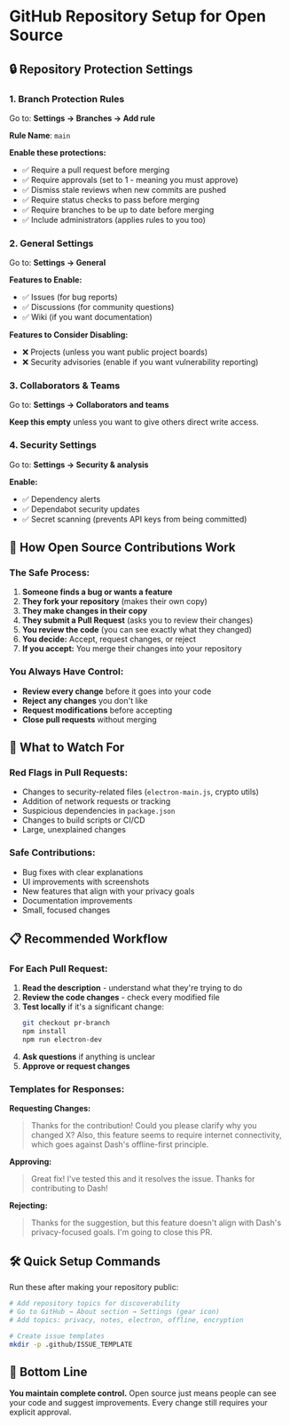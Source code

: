 # GitHub Repository Setup for Open Source

## 🔒 Repository Protection Settings

### 1. Branch Protection Rules
Go to: **Settings → Branches → Add rule**

**Rule Name**: `main`

**Enable these protections:**
- ✅ Require a pull request before merging
- ✅ Require approvals (set to 1 - meaning you must approve)
- ✅ Dismiss stale reviews when new commits are pushed
- ✅ Require status checks to pass before merging
- ✅ Require branches to be up to date before merging
- ✅ Include administrators (applies rules to you too)

### 2. General Settings
Go to: **Settings → General**

**Features to Enable:**
- ✅ Issues (for bug reports)
- ✅ Discussions (for community questions)
- ✅ Wiki (if you want documentation)

**Features to Consider Disabling:**
- ❌ Projects (unless you want public project boards)
- ❌ Security advisories (enable if you want vulnerability reporting)

### 3. Collaborators & Teams
Go to: **Settings → Collaborators and teams**

**Keep this empty** unless you want to give others direct write access.

### 4. Security Settings
Go to: **Settings → Security & analysis**

**Enable:**
- ✅ Dependency alerts
- ✅ Dependabot security updates
- ✅ Secret scanning (prevents API keys from being committed)

## 🔄 How Open Source Contributions Work

### The Safe Process:
1. **Someone finds a bug or wants a feature**
2. **They fork your repository** (makes their own copy)
3. **They make changes in their copy**
4. **They submit a Pull Request** (asks you to review their changes)
5. **You review the code** (you can see exactly what they changed)
6. **You decide:** Accept, request changes, or reject
7. **If you accept:** You merge their changes into your repository

### You Always Have Control:
- **Review every change** before it goes into your code
- **Reject any changes** you don't like
- **Request modifications** before accepting
- **Close pull requests** without merging

## 🚨 What to Watch For

### Red Flags in Pull Requests:
- Changes to security-related files (`electron-main.js`, crypto utils)
- Addition of network requests or tracking
- Suspicious dependencies in `package.json`
- Changes to build scripts or CI/CD
- Large, unexplained changes

### Safe Contributions:
- Bug fixes with clear explanations
- UI improvements with screenshots
- New features that align with your privacy goals
- Documentation improvements
- Small, focused changes

## 📋 Recommended Workflow

### For Each Pull Request:
1. **Read the description** - understand what they're trying to do
2. **Review the code changes** - check every modified file
3. **Test locally** if it's a significant change:
   ```bash
   git checkout pr-branch
   npm install
   npm run electron-dev
   ```
4. **Ask questions** if anything is unclear
5. **Approve or request changes**

### Templates for Responses:
**Requesting Changes:**
> Thanks for the contribution! Could you please clarify why you changed X? Also, this feature seems to require internet connectivity, which goes against Dash's offline-first principle.

**Approving:**
> Great fix! I've tested this and it resolves the issue. Thanks for contributing to Dash!

**Rejecting:**
> Thanks for the suggestion, but this feature doesn't align with Dash's privacy-focused goals. I'm going to close this PR.

## 🛠️ Quick Setup Commands

Run these after making your repository public:

```bash
# Add repository topics for discoverability
# Go to GitHub → About section → Settings (gear icon)
# Add topics: privacy, notes, electron, offline, encryption

# Create issue templates
mkdir -p .github/ISSUE_TEMPLATE
```

## 🎯 Bottom Line

**You maintain complete control.** Open source just means people can see your code and suggest improvements. Every change still requires your explicit approval.
